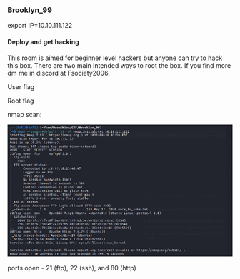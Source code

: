### Brooklyn_99

export IP=10.10.111.122


####  Deploy and get hacking

This room is aimed for beginner level hackers but anyone can try to hack this box. There are two main intended ways to root the box. If you find more dm me in discord at Fsociety2006.

User flag


Root flag

nmap scan:

![](../../img/Pasted%20image%2020220828040401.png)

ports open - 21 (ftp), 22 (ssh), and 80 (http)



